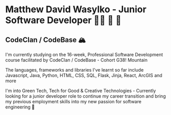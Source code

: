 # Matthew David Wasylko - Junior Software Developer 👨‍💻 🌳 🌊  
## CodeClan / CodeBase 🏔️ 

I'm currently studying on the 16-week, Professional Software Development course facilitated by CodeClan / CodeBase - Cohort G38! Mountain

The languages, frameworks and libraries I've learnt so far include Javascript, Java, Python, HTML, CSS, SQL, Flask, Jinja, React, ArcGIS and more 

I'm into Green Tech, Tech for Good & Creative Technologies - Currently looking for a junior developer role to continue my career transition and bring my previous employment skills into my new passion for software engineering 🌳 

<!--
**MDW-94/MDW-94** is a ✨ _special_ ✨ repository because its `README.md` (this file) appears on your GitHub profile.

Here are some ideas to get you started:

- 🔭 I’m currently working on ...
- 🌱 I’m currently learning ...
- 👯 I’m looking to collaborate on ...
- 🤔 I’m looking for help with ...
- 💬 Ask me about ...
- 📫 How to reach me: ...
- 😄 Pronouns: ...
- ⚡ Fun fact: ...
-->

